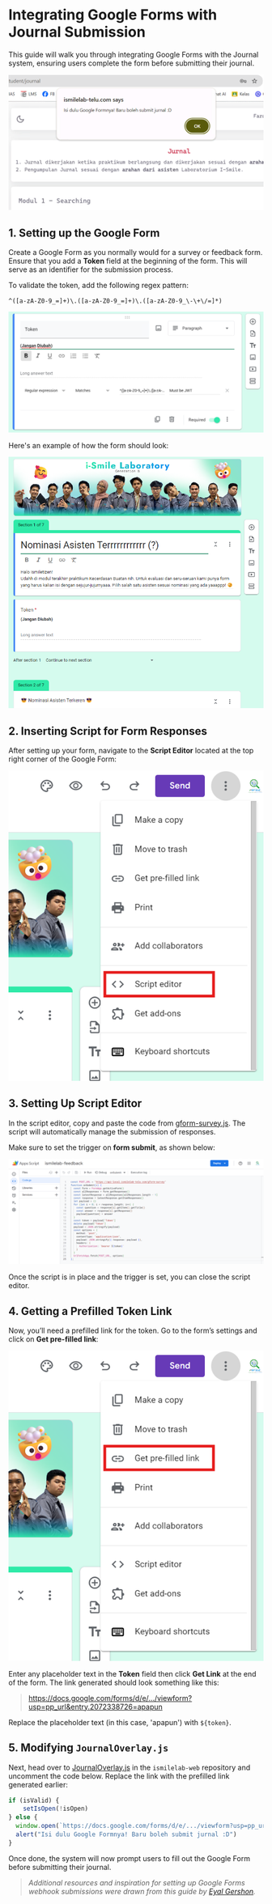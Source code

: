 # Integrating Google Forms with Journal Submission

This guide will walk you through integrating Google Forms with the Journal system, ensuring users complete the form before submitting their journal.

![Google Form Intro](./img/form_intro.png)

## 1. Setting up the Google Form

Create a Google Form as you normally would for a survey or feedback form. Ensure that you add a **Token** field at the beginning of the form. This will serve as an identifier for the submission process. 

To validate the token, add the following regex pattern: 
```
^([a-zA-Z0-9_=]+)\.([a-zA-Z0-9_=]+)\.([a-zA-Z0-9_\-\+\/=]*)
```

![Google Form Regex](./img/form_regex.png)


Here's an example of how the form should look:

![Google Form Intro](./img/form_token.png)

## 2. Inserting Script for Form Responses

After setting up your form, navigate to the **Script Editor** located at the top right corner of the Google Form:

![Script Editor](./img/form_script_editor.png)

## 3. Setting Up Script Editor

In the script editor, copy and paste the code from [gform-survey.js](gform-survey.js). The script will automatically manage the submission of responses.

Make sure to set the trigger on **form submit**, as shown below:

![Form Code Example](./img/form_code.png)

Once the script is in place and the trigger is set, you can close the script editor.

## 4. Getting a Prefilled Token Link

Now, you’ll need a prefilled link for the token. Go to the form’s settings and click on **Get pre-filled link**:

![Prefilled Link](./img/form_prefill.png)

Enter any placeholder text in the **Token** field then click **Get Link** at the end of the form. The link generated should look something like this:
> https://docs.google.com/forms/d/e/.../viewform?usp=pp_url&entry.2072338726=apapun

Replace the placeholder text (in this case, 'apapun') with `${token}`.

## 5. Modifying `JournalOverlay.js`

Next, head over to [JournalOverlay.js](https://github.com/ismilelab-telu/ismilelab-web/blob/master/src/views/pages/student/Journal/JournalOverlay.js) in the `ismilelab-web` repository and uncomment the code below. Replace the link with the prefilled link generated earlier:

```js
if (isValid) {
    setIsOpen(!isOpen)
} else {
  window.open(`https://docs.google.com/forms/d/e/.../viewform?usp=pp_url&entry.2072338726=${appToken}`)
  alert("Isi dulu Google Formnya! Baru boleh submit jurnal :D")
}
```

Once done, the system will now prompt users to fill out the Google Form before submitting their journal.

>_Additional resources and inspiration for setting up Google Forms webhook submissions were drawn from this guide by [Eyal Gershon](https://medium.com/@eyalgershon/sending-a-webhook-for-each-google-forms-submission-a0e73f72b397)._